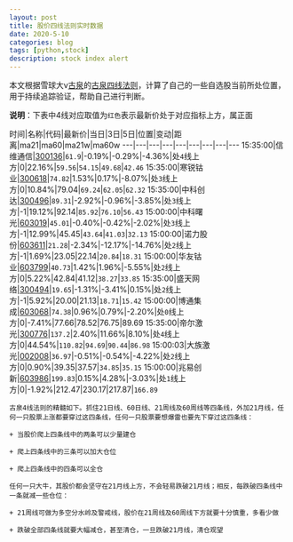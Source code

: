 ```yaml
---
layout: post
title: 股价四线法则实时数据
date: 2020-5-10
categories: blog
tags: [python,stock]
description: stock index alert
---
```



本文根据雪球大v[古泉](https://xueqiu.com/u/7148646888)的[古泉四线法则](https://xueqiu.com/7148646888/130498192)，计算了自己的一些自选股当前所处位置，用于持续追踪验证，帮助自己进行判断。

**说明**：下表中4线对应取值为`红色`表示最新价处于对应指标上方，属正面

时间|名称|代码|最新价|当日|3日|5日|位置|变动|距离|ma21|ma60|ma21w|ma60w
---|---|---|---|---|---|---|---|---
15:35:00|信维通信|[300136](https://xueqiu.com/S/SZ300136)|`61.9`|-0.19%|-0.29%|-4.36%|处`4`线上方|0|22.16%|`59.56`|`54.15`|`49.68`|`42.46`
15:35:00|寒锐钴业|[300618](https://xueqiu.com/S/SZ300618)|`74.82`|1.53%|0.17%|-8.07%|处`3`线上方|0|10.84%|79.04|`69.24`|`62.05`|`62.32`
15:35:00|中科创达|[300496](https://xueqiu.com/S/SZ300496)|`89.31`|-2.92%|-0.96%|-3.85%|处`3`线上方|-1|19.12%|92.14|`85.92`|`76.10`|`56.43`
15:00:00|中科曙光|[603019](https://xueqiu.com/S/SH603019)|`45.01`|-0.40%|-0.42%|-2.02%|处`3`线上方|-1|12.99%|45.45|`43.64`|`41.03`|`32.13`
15:00:00|诺力股份|[603611](https://xueqiu.com/S/SH603611)|`21.28`|-2.34%|-12.17%|-14.76%|处`2`线上方|-1|1.69%|23.05|22.14|`20.84`|`18.31`
15:00:00|华友钴业|[603799](https://xueqiu.com/S/SH603799)|`40.73`|1.42%|1.96%|-5.55%|处`2`线上方|0|5.22%|42.84|41.12|`38.27`|`33.85`
15:35:00|盛天网络|[300494](https://xueqiu.com/S/SZ300494)|`19.65`|-1.31%|-3.41%|0.15%|处`2`线上方|-1|5.92%|20.00|21.13|`18.71`|`15.42`
15:00:00|博通集成|[603068](https://xueqiu.com/S/SH603068)|`74.38`|0.96%|0.79%|-2.20%|处`0`线上方|0|-7.41%|77.66|78.52|76.75|89.69
15:35:00|帝尔激光|[300776](https://xueqiu.com/S/SZ300776)|`137.2`|2.40%|11.66%|8.10%|处`4`线上方|0|44.54%|`110.82`|`94.69`|`90.44`|`86.98`
15:00:03|大族激光|[002008](https://xueqiu.com/S/SZ002008)|`36.97`|-0.51%|-0.54%|-4.22%|处`2`线上方|0|0.90%|39.35|37.57|`34.85`|`35.15`
15:00:00|兆易创新|[603986](https://xueqiu.com/S/SH603986)|`199.83`|0.15%|4.28%|-3.03%|处`1`线上方|0|-1.92%|212.47|230.17|217.87|`166.89`

```
古泉4线法则的精髓如下。抓住21日线、60日线、21周线及60周线等四条线，外加21月线，任何一只股票上涨都要穿过这四条线，任何一只股票要想爆雷也要先下穿过这四条线：

+ 当股价爬上四条线中的两条可以少量建仓

+ 爬上四条线中的三条可以加大仓位

+ 爬上四条线中的四条可以全仓

任何一只大牛，其股价都会坚守在21月线上方，不会轻易跌破21月线；相反，每跌破四条线中一条就减一些仓位：

+ 21周线可做为多空分水岭及警戒线，股价在21周线及60周线下方就要十分慎重，多看少做

+ 跌破全部四条线就要大幅减仓，甚至清仓，一旦跌破21月线，清仓观望
```